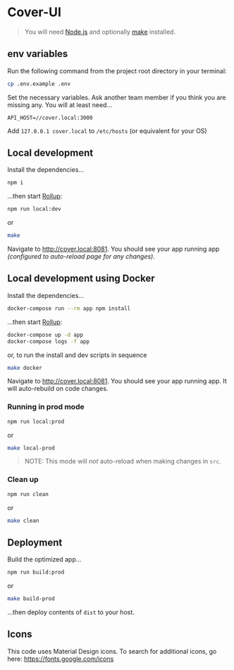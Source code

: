 # Cover-UI

> You will need [Node.js](https://nodejs.org) and optionally [make](https://www.npmjs.com/package/make) installed.

## env variables

Run the following command from the project root directory in your terminal:

```bash
cp .env.example .env
```

Set the necessary variables. Ask another team member if you think you are
missing any. You will at least need...

```
API_HOST=//cover.local:3000
```

Add `127.0.0.1 cover.local` to `/etc/hosts` (or equivalent for your OS)

## Local development

Install the dependencies...

```bash
npm i
```

...then start [Rollup](https://rollupjs.org):

```bash
npm run local:dev
```

or

```bash
make
```

Navigate to <http://cover.local:8081>. You should see your app running app
_(configured to auto-reload page for any changes)_.

## Local development using Docker

Install the dependencies...

```bash
docker-compose run --rm app npm install
```

...then start [Rollup](https://rollupjs.org):

```bash
docker-compose up -d app
docker-compose logs -f app
```

or, to run the install and dev scripts in sequence

```bash
make docker
```

Navigate to <http://cover.local:8081>. You should see your app running app. It will auto-rebuild on code changes.

### Running in prod mode

```bash
npm run local:prod
```

or

```bash
make local-prod
```

> NOTE: This mode will _not_ auto-reload when making changes in `src`.

### Clean up

```bash
npm run clean
```

or

```bash
make clean
```

## Deployment

Build the optimized app...

```bash
npm run build:prod
```

or

```bash
make build-prod
```

...then deploy contents of `dist` to your host.

## Icons

This code uses Material Design icons. To search for additional icons, go here:
<https://fonts.google.com/icons>

